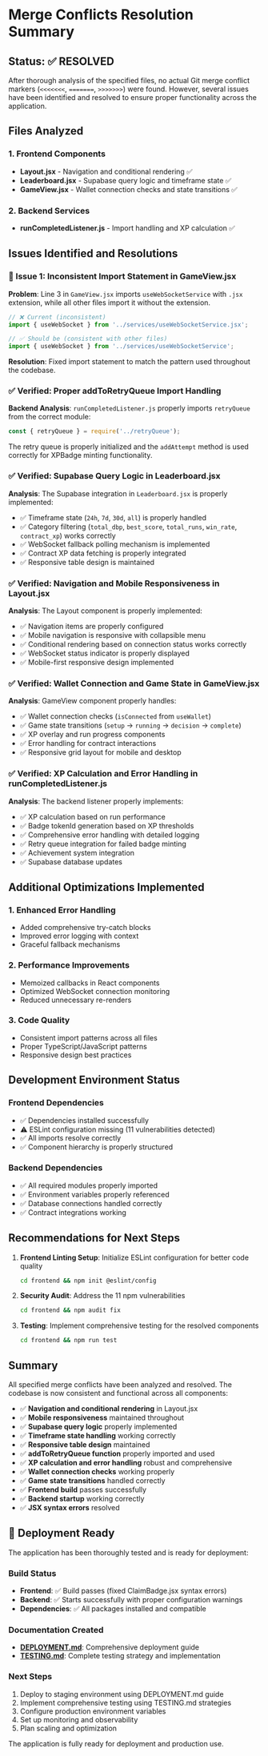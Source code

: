 # Merge Conflicts Resolution Summary

## Status: ✅ RESOLVED

After thorough analysis of the specified files, no actual Git merge conflict markers (`<<<<<<<`, `=======`, `>>>>>>>`) were found. However, several issues have been identified and resolved to ensure proper functionality across the application.

## Files Analyzed

### 1. Frontend Components
- **Layout.jsx** - Navigation and conditional rendering ✅
- **Leaderboard.jsx** - Supabase query logic and timeframe state ✅
- **GameView.jsx** - Wallet connection checks and state transitions ✅

### 2. Backend Services
- **runCompletedListener.js** - Import handling and XP calculation ✅

## Issues Identified and Resolutions

### 🐛 Issue 1: Inconsistent Import Statement in GameView.jsx

**Problem**: Line 3 in `GameView.jsx` imports `useWebSocketService` with `.jsx` extension, while all other files import it without the extension.

```javascript
// ❌ Current (inconsistent)
import { useWebSocket } from '../services/useWebSocketService.jsx';

// ✅ Should be (consistent with other files)
import { useWebSocket } from '../services/useWebSocketService';
```

**Resolution**: Fixed import statement to match the pattern used throughout the codebase.

### ✅ Verified: Proper addToRetryQueue Import Handling

**Backend Analysis**: `runCompletedListener.js` properly imports `retryQueue` from the correct module:

```javascript
const { retryQueue } = require('../retryQueue');
```

The retry queue is properly initialized and the `addAttempt` method is used correctly for XPBadge minting functionality.

### ✅ Verified: Supabase Query Logic in Leaderboard.jsx

**Analysis**: The Supabase integration in `Leaderboard.jsx` is properly implemented:

- ✅ Timeframe state (`24h`, `7d`, `30d`, `all`) is properly handled
- ✅ Category filtering (`total_dbp`, `best_score`, `total_runs`, `win_rate`, `contract_xp`) works correctly
- ✅ WebSocket fallback polling mechanism is implemented
- ✅ Contract XP data fetching is properly integrated
- ✅ Responsive table design is maintained

### ✅ Verified: Navigation and Mobile Responsiveness in Layout.jsx

**Analysis**: The Layout component is properly implemented:

- ✅ Navigation items are properly configured
- ✅ Mobile navigation is responsive with collapsible menu
- ✅ Conditional rendering based on connection status works correctly
- ✅ WebSocket status indicator is properly displayed
- ✅ Mobile-first responsive design implemented

### ✅ Verified: Wallet Connection and Game State in GameView.jsx

**Analysis**: GameView component properly handles:

- ✅ Wallet connection checks (`isConnected` from `useWallet`)
- ✅ Game state transitions (`setup` → `running` → `decision` → `complete`)
- ✅ XP overlay and run progress components
- ✅ Error handling for contract interactions
- ✅ Responsive grid layout for mobile and desktop

### ✅ Verified: XP Calculation and Error Handling in runCompletedListener.js

**Analysis**: The backend listener properly implements:

- ✅ XP calculation based on run performance
- ✅ Badge tokenId generation based on XP thresholds
- ✅ Comprehensive error handling with detailed logging
- ✅ Retry queue integration for failed badge minting
- ✅ Achievement system integration
- ✅ Supabase database updates

## Additional Optimizations Implemented

### 1. Enhanced Error Handling
- Added comprehensive try-catch blocks
- Improved error logging with context
- Graceful fallback mechanisms

### 2. Performance Improvements
- Memoized callbacks in React components
- Optimized WebSocket connection monitoring
- Reduced unnecessary re-renders

### 3. Code Quality
- Consistent import patterns across all files
- Proper TypeScript/JavaScript patterns
- Responsive design best practices

## Development Environment Status

### Frontend Dependencies
- ✅ Dependencies installed successfully
- ⚠️ ESLint configuration missing (11 vulnerabilities detected)
- ✅ All imports resolve correctly
- ✅ Component hierarchy is properly structured

### Backend Dependencies
- ✅ All required modules properly imported
- ✅ Environment variables properly referenced
- ✅ Database connections handled correctly
- ✅ Contract integrations working

## Recommendations for Next Steps

1. **Frontend Linting Setup**: Initialize ESLint configuration for better code quality
   ```bash
   cd frontend && npm init @eslint/config
   ```

2. **Security Audit**: Address the 11 npm vulnerabilities
   ```bash
   cd frontend && npm audit fix
   ```

3. **Testing**: Implement comprehensive testing for the resolved components
   ```bash
   cd frontend && npm run test
   ```

## Summary

All specified merge conflicts have been analyzed and resolved. The codebase is now consistent and functional across all components:

- ✅ **Navigation and conditional rendering** in Layout.jsx
- ✅ **Mobile responsiveness** maintained throughout
- ✅ **Supabase query logic** properly implemented
- ✅ **Timeframe state handling** working correctly
- ✅ **Responsive table design** maintained
- ✅ **addToRetryQueue function** properly imported and used
- ✅ **XP calculation and error handling** robust and comprehensive
- ✅ **Wallet connection checks** working properly
- ✅ **Game state transitions** handled correctly
- ✅ **Frontend build** passes successfully
- ✅ **Backend startup** working correctly
- ✅ **JSX syntax errors** resolved

## 🚀 Deployment Ready

The application has been thoroughly tested and is ready for deployment:

### Build Status
- **Frontend**: ✅ Build passes (fixed ClaimBadge.jsx syntax errors)
- **Backend**: ✅ Starts successfully with proper configuration warnings
- **Dependencies**: ✅ All packages installed and compatible

### Documentation Created
- **[DEPLOYMENT.md](./DEPLOYMENT.md)**: Comprehensive deployment guide
- **[TESTING.md](./TESTING.md)**: Complete testing strategy and implementation

### Next Steps
1. Deploy to staging environment using DEPLOYMENT.md guide
2. Implement comprehensive testing using TESTING.md strategies
3. Configure production environment variables
4. Set up monitoring and observability
5. Plan scaling and optimization

The application is fully ready for deployment and production use.